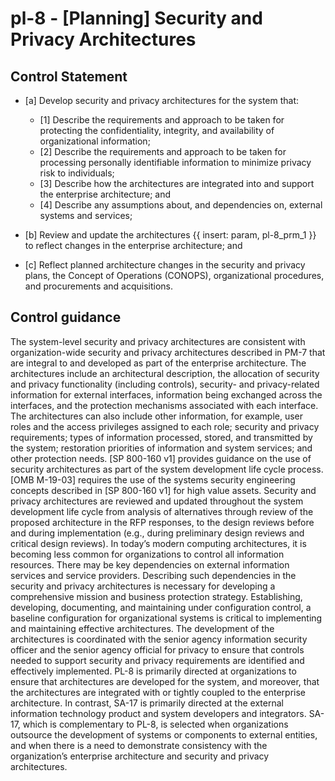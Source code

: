 # pl-8 - \[Planning\] Security and Privacy Architectures

## Control Statement

- \[a\] Develop security and privacy architectures for the system that:

  - \[1\] Describe the requirements and approach to be taken for protecting the confidentiality, integrity, and availability of organizational information;
  - \[2\] Describe the requirements and approach to be taken for processing personally identifiable information to minimize privacy risk to individuals;
  - \[3\] Describe how the architectures are integrated into and support the enterprise architecture; and
  - \[4\] Describe any assumptions about, and dependencies on, external systems and services;

- \[b\] Review and update the architectures {{ insert: param, pl-8_prm_1 }} to reflect changes in the enterprise architecture; and

- \[c\] Reflect planned architecture changes in the security and privacy plans, the Concept of Operations (CONOPS), organizational procedures, and procurements and acquisitions.

## Control guidance

The system-level security and privacy architectures are consistent with organization-wide security and privacy architectures described in PM-7 that are integral to and developed as part of the enterprise architecture. The architectures include an architectural description, the allocation of security and privacy functionality (including controls), security- and privacy-related information for external interfaces, information being exchanged across the interfaces, and the protection mechanisms associated with each interface. The architectures can also include other information, for example, user roles and the access privileges assigned to each role; security and privacy requirements; types of information processed, stored, and transmitted by the system; restoration priorities of information and system services; and other protection needs. [SP 800-160 v1] provides guidance on the use of security architectures as part of the system development life cycle process. [OMB M-19-03] requires the use of the systems security engineering concepts described in [SP 800-160 v1] for high value assets. Security and privacy architectures are reviewed and updated throughout the system development life cycle from analysis of alternatives through review of the proposed architecture in the RFP responses, to the design reviews before and during implementation (e.g., during preliminary design reviews and critical design reviews). In today’s modern computing architectures, it is becoming less common for organizations to control all information resources. There may be key dependencies on external information services and service providers. Describing such dependencies in the security and privacy architectures is necessary for developing a comprehensive mission and business protection strategy. Establishing, developing, documenting, and maintaining under configuration control, a baseline configuration for organizational systems is critical to implementing and maintaining effective architectures. The development of the architectures is coordinated with the senior agency information security officer and the senior agency official for privacy to ensure that controls needed to support security and privacy requirements are identified and effectively implemented. PL-8 is primarily directed at organizations to ensure that architectures are developed for the system, and moreover, that the architectures are integrated with or tightly coupled to the enterprise architecture. In contrast, SA-17 is primarily directed at the external information technology product and system developers and integrators. SA-17, which is complementary to PL-8, is selected when organizations outsource the development of systems or components to external entities, and when there is a need to demonstrate consistency with the organization’s enterprise architecture and security and privacy architectures.
